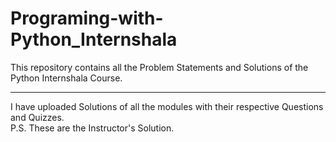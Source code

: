 # Programing-with-Python_Internshala
This repository contains all the Problem Statements and Solutions of the Python Internshala Course.
***
I have uploaded Solutions of all the modules with their respective Questions and Quizzes.
</br>
P.S. These are the Instructor's Solution.
